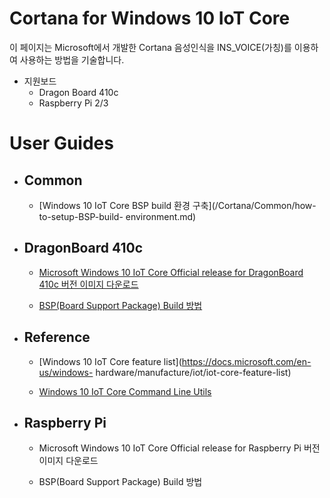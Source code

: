 # Cortana for Windows 10 IoT Core

이 페이지는 Microsoft에서 개발한 Cortana 음성인식을 INS\_VOICE\(가칭\)를 이용하여 사용하는 방법을 기술합니다.

- 지원보드
    - Dragon Board 410c
    - Raspberry Pi 2/3

# User Guides

* ## Common

    - [Windows 10 IoT Core BSP build 환경 구축](/Cortana/Common/how-to-setup-BSP-build- environment.md)


* ## DragonBoard 410c

    - [Microsoft Windows 10 IoT Core Official release for DragonBoard 410c 버전 이미지 다운로드](/Cortana/Common/how-to-download-of-MS-official-release-binary.md)

    - [BSP\(Board Support Package\) Build 방법](how-to-download-binary.md)



* ## Reference

    - [Windows 10 IoT Core feature list](https://docs.microsoft.com/en-us/windows-       hardware/manufacture/iot/iot-core-feature-list)

    - [Windows 10 IoT Core Command Line Utils](https://docs.microsoft.com/en-us/windows/iot-core/manage-your-device/commandlineutils)



* ## Raspberry Pi

    - Microsoft Windows 10 IoT Core Official release for Raspberry Pi 버전 이미지 다운로드

    - BSP\(Board Support Package\) Build 방법

